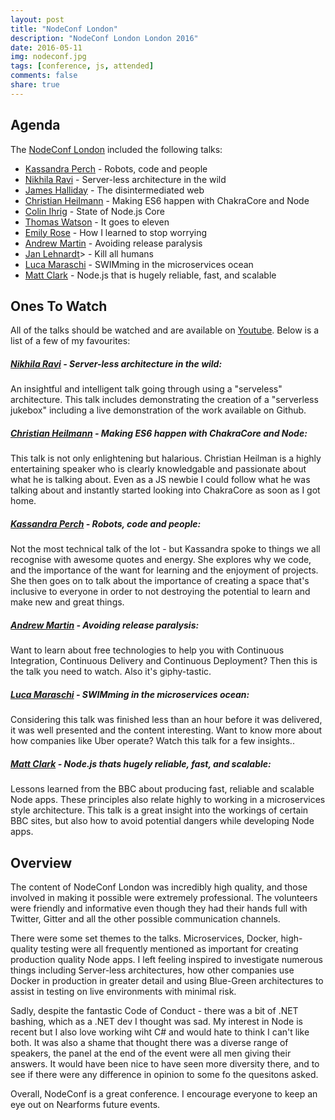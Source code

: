 ```yaml
---
layout: post
title: "NodeConf London"
description: "NodeConf London London 2016"
date: 2016-05-11
img: nodeconf.jpg
tags: [conference, js, attended]
comments: false
share: true
---
```


## Agenda
The [NodeConf London](http://london.nodeconf.com/) included the following talks:
* [Kassandra Perch](https://twitter.com/nodebotanist) - Robots, code and people
* [Nikhila Ravi](https://twitter.com/nikhilaravi) - Server-less architecture in the wild
* [James Halliday](https://twitter.com/substack) - The disintermediated web
* [Christian Heilmann](https://twitter.com/codepo8) - Making ES6 happen with ChakraCore and Node
* [Colin Ihrig](https://twitter.com/cjihrig) - State of Node.js Core
* [Thomas Watson](https://twitter.com/wa7son) - It goes to eleven
* [Emily Rose](https://twitter.com/nexxylove) - How I learned to stop worrying
* [Andrew Martin](https://twitter.com/sublimino) - Avoiding release paralysis
* [Jan Lehnardt](https://twitter.com/janl)> - Kill all humans
* [Luca Maraschi](https://twitter.com/lucamaraschi) - SWIMming in the microservices ocean
* [Matt Clark](https://twitter.com/matthew1000) - Node.js that is hugely reliable, fast, and scalable

## Ones To Watch

All of the talks should be watched and are available on [Youtube](https://www.youtube.com/playlist?list=PL0CdgOSSGlBYnHAl_DZoy9BWvdVQjNKE2). Below is a list of a few of my favourites:
##### [Nikhila Ravi](href="https://www.youtube.com/watch?v=SwJUH3Le91s) - Server-less architecture in the wild:
An insightful and intelligent talk going through using a "serveless" architecture. This talk includes demonstrating the creation of a "serverless jukebox" including a live demonstration of the work available on Github.

##### [Christian Heilmann](https://www.youtube.com/watch?v=jHTSCXQ3-hU) - Making ES6 happen with ChakraCore and Node:
This talk is not only enlightening but halarious. Christian Heilman is a highly entertaining speaker who is clearly knowledgable and passionate about what he is talking about. Even as a JS newbie I could follow what he was talking about and instantly started looking into ChakraCore as soon as I got home.

##### [Kassandra Perch](https://www.youtube.com/watch?v=edYnouynBxg) - Robots, code and people:
Not the most technical talk of the lot - but Kassandra spoke to things we all recognise with awesome quotes and energy. She explores why we code, and the importance of the want for learning and the enjoyment of projects. She then goes on to talk about the importance of creating a space that's inclusive to everyone in order to   not destroying the potential to learn and make new and great things.

##### [Andrew Martin](https://www.youtube.com/watch?v=vOMcJ3kRMVo) - Avoiding release paralysis:
Want to learn about free technologies to help you with Continuous Integration, Continuous Delivery and Continuous Deployment? Then this is the talk you need to watch. Also it's giphy-tastic.

##### [Luca Maraschi](https://www.youtube.com/watch?v=TK7eeL3RQ4M) - SWIMming in the microservices ocean:
Considering this talk was finished less than an hour before it was delivered, it was well presented and the content interesting. Want to know more about how companies like Uber operate? Watch this talk for a few insights..

##### [Matt Clark](https://www.youtube.com/watch?v=pxmXiKlh5OU) - Node.js thats hugely reliable, fast, and scalable:
Lessons learned from the BBC about producing fast, reliable and scalable Node apps. These principles also relate highly to working in a microservices style architecture. This talk is a great insight into the workings of certain BBC sites, but also how to avoid potential dangers while developing Node apps.

## Overview
The content of NodeConf London was incredibly high quality, and those involved in making it possible were extremely professional. The volunteers were friendly and informative even though they had their hands full with Twitter, Gitter and all the other possible communication channels.

There were some set themes to the talks. Microservices, Docker, high-quality testing were all frequently mentioned as important for creating production quality Node apps. I left feeling inspired to investigate numerous things including Server-less architectures, how other companies use Docker in production in greater detail and using Blue-Green architectures to assist in testing on live environments with minimal risk.

Sadly, despite the fantastic Code of Conduct - there was a bit of .NET bashing, which as a .NET dev I thought was sad. My interest in Node is recent but I also love working wiht C# and would hate to think I can't like both. It was also a shame that thought there was a diverse range of speakers, the panel at the end of the event were all men giving their answers. It would have been nice to have seen more diversity there, and to see if there were any difference in opinion to some fo the quesitons asked.

Overall, NodeConf is a great conference. I encourage everyone to keep an eye out on Nearforms future events. 
